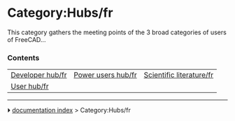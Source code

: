 # Category:Hubs/fr
This category gathers the meeting points of the 3 broad categories of users of FreeCAD\...

### Contents

|     |     |     |
| --- | --- | --- |
| [Developer hub/fr](Developer_hub/fr.md) | [Power users hub/fr](Power_users_hub/fr.md) | [Scientific literature/fr](Scientific_literature/fr.md) |
| [User hub/fr](User_hub/fr.md) |



---
⏵ [documentation index](../README.md) > Category:Hubs/fr
